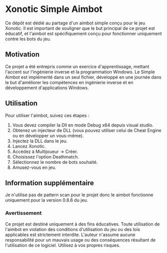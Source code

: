 # Xonotic Simple Aimbot

Ce dépôt est dédié au partage d'un aimbot simple conçu pour le jeu Xonotic. Il est important de souligner que le but principal de ce projet est éducatif, et l'aimbot est spécifiquement conçu pour fonctionner uniquement contre les bots du jeu.

## Motivation
Ce projet a été entrepris comme un exercice d'apprentissage, mettant l'accent sur l'ingénierie inverse et la programmation Windows. Le Simple Aimbot est implémenté dans un seul fichier, développé en une journée dans le but d'améliorer les compétences en ingénierie inverse et en développement d'applications Windows.

## Utilisation
Pour utiliser l'aimbot, suivez ces étapes :

1. Vous devez compiler la Dll en mode Debug x64 depuis visual studio.
2. Obtenez un injecteur de DLL (vous pouvez utiliser celui de Cheat Engine ou en développer un vous-même).
3. Injectez la DLL dans le jeu.
4. Lancez Xonotic.
5. Accédez à Multijoueur -> Créer.
6. Choisissez l'option Deathmatch.
7. Sélectionnez le nombre de bots souhaité.
8. Amusez-vous en jeu.

## Information supplémentaire
Je n'utilise pas de pattern scan pour le projet donc le aimbot fonctionne uniquement pour la version 0.8.6 du jeu.

### Avertissement
Ce projet est destiné uniquement à des fins éducatives. Toute utilisation de l'aimbot en violation des conditions d'utilisation du jeu ou des lois applicables est strictement interdite. L'auteur n'assume aucune responsabilité pour un mauvais usage ou des conséquences résultant de l'utilisation de ce logiciel. Utilisez à vos propres risques.
